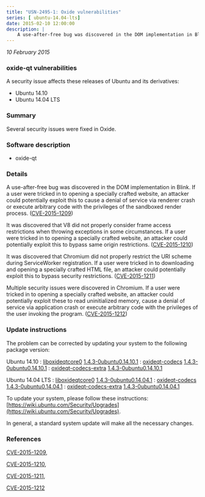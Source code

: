 ```yaml
---
title: "USN-2495-1: Oxide vulnerabilities"
series: [ ubuntu-14.04-lts]
date: 2015-02-10 12:00:00
description: |
    A use-after-free bug was discovered in the DOM implementation in Blink. If a user were tricked in to opening a specially crafted website, an attacker could potentially exploit this to cause a denial of service via renderer crash or execute arbitrary code with the privileges of the sandboxed render process. ([CVE-2015-1209](http://people.ubuntu.com/~ubuntu-security/cve/CVE-2015-1209))
--- 
```

 
 

*10 February 2015*

### oxide-qt vulnerabilities

A security issue affects these releases of Ubuntu and its derivatives:

* Ubuntu 14.10
* Ubuntu 14.04 LTS

### Summary

Several security issues were fixed in Oxide. 

### Software description

* oxide-qt 

### Details

A use-after-free bug was discovered in the DOM implementation in Blink. If a user were tricked in to opening a specially crafted website, an attacker could potentially exploit this to cause a denial of service via renderer crash or execute arbitrary code with the privileges of the sandboxed render process. ([CVE-2015-1209](http://people.ubuntu.com/~ubuntu-security/cve/CVE-2015-1209))

It was discovered that V8 did not properly consider frame access restrictions when throwing exceptions in some circumstances. If a user were tricked in to opening a specially crafted website, an attacker could potentially exploit this to bypass same origin restrictions. ([CVE-2015-1210](http://people.ubuntu.com/~ubuntu-security/cve/CVE-2015-1210))

It was discovered that Chromium did not properly restrict the URI scheme during ServiceWorker registration. If a user were tricked in to downloading and opening a specially crafted HTML file, an attacker could potentially exploit this to bypass security restrictions. ([CVE-2015-1211](http://people.ubuntu.com/~ubuntu-security/cve/CVE-2015-1211))

Multiple security issues were discovered in Chromium. If a user were tricked in to opening a specially crafted website, an attacker could potentially exploit these to read uninitialized memory, cause a denial of service via application crash or execute arbitrary code with the privileges of the user invoking the program. ([CVE-2015-1212](http://people.ubuntu.com/~ubuntu-security/cve/CVE-2015-1212)) 

### Update instructions

The problem can be corrected by updating your system to the following package version:

Ubuntu 14.10
 : [liboxideqtcore0](https://launchpad.net/ubuntu/+source/oxide-qt) <span> [1.4.3-0ubuntu0.14.10.1](https://launchpad.net/ubuntu/+source/oxide-qt/1.4.3-0ubuntu0.14.10.1) </span> 
 : [oxideqt-codecs](https://launchpad.net/ubuntu/+source/oxide-qt) <span> [1.4.3-0ubuntu0.14.10.1](https://launchpad.net/ubuntu/+source/oxide-qt/1.4.3-0ubuntu0.14.10.1) </span> 
 : [oxideqt-codecs-extra](https://launchpad.net/ubuntu/+source/oxide-qt) <span> [1.4.3-0ubuntu0.14.10.1](https://launchpad.net/ubuntu/+source/oxide-qt/1.4.3-0ubuntu0.14.10.1) </span> 

Ubuntu 14.04 LTS
 : [liboxideqtcore0](https://launchpad.net/ubuntu/+source/oxide-qt) <span> [1.4.3-0ubuntu0.14.04.1](https://launchpad.net/ubuntu/+source/oxide-qt/1.4.3-0ubuntu0.14.04.1) </span> 
 : [oxideqt-codecs](https://launchpad.net/ubuntu/+source/oxide-qt) <span> [1.4.3-0ubuntu0.14.04.1](https://launchpad.net/ubuntu/+source/oxide-qt/1.4.3-0ubuntu0.14.04.1) </span> 
 : [oxideqt-codecs-extra](https://launchpad.net/ubuntu/+source/oxide-qt) <span> [1.4.3-0ubuntu0.14.04.1](https://launchpad.net/ubuntu/+source/oxide-qt/1.4.3-0ubuntu0.14.04.1) </span> 

To update your system, please follow these instructions: [https://wiki.ubuntu.com/Security/Upgrades](https://wiki.ubuntu.com/Security/Upgrades).

In general, a standard system update will make all the necessary changes. 

### References

 
 [CVE-2015-1209](http://people.ubuntu.com/~ubuntu-security/cve/CVE-2015-1209), 

 [CVE-2015-1210](http://people.ubuntu.com/~ubuntu-security/cve/CVE-2015-1210), 

 [CVE-2015-1211](http://people.ubuntu.com/~ubuntu-security/cve/CVE-2015-1211), 

 [CVE-2015-1212](http://people.ubuntu.com/~ubuntu-security/cve/CVE-2015-1212)
 

